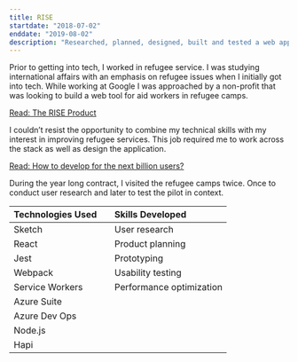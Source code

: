 ```yaml
---
title: RISE
startdate: "2018-07-02"
enddate: "2019-08-02"
description: "Researched, planned, designed, built and tested a web app for aid workers in a refugee camp"
---
```


Prior to getting into tech, I worked in refugee service. I was studying international affairs with an emphasis on refugee issues when I initially got into tech. While working at Google I was approached by a non-profit that was looking to build a web tool for aid workers in refugee camps.

[Read: The RISE Product](https://www.rise-int.org/product)

I couldn’t resist the opportunity to combine my technical skills with my interest in improving refugee services. This job required me to work across the stack as well as design the application.

[Read: How to develop for the next billion users?](https://iseeq.co/blog/how-to-develop-for-the-next-billion-users/)

During the year long contract, I visited the refugee camps twice. Once to conduct user research and later to test the pilot in context.

| Technologies Used |     | Skills Developed         |
| :---------------- | :-: | :----------------------- |
| Sketch            |     | User research            |
| React             |     | Product planning         |
| Jest              |     | Prototyping              |
| Webpack           |     | Usability testing        |
| Service Workers   |     | Performance optimization |
| Azure Suite       |     |
| Azure Dev Ops     |     |
| Node.js           |     |
| Hapi              |     |
